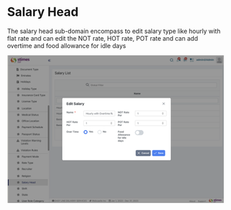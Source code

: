 # Salary Head 
The salary head sub-domain encompass to edit salary type like hourly with flat rate and can edit the NOT rate, HOT rate, POT rate and can add overtime and food allowance for idle days 

![alt text](<../../images/salary head .png>)
